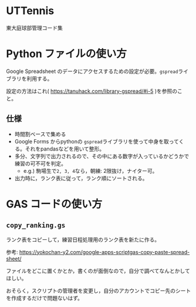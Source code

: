 # UTTennis
東大庭球部管理コード集

# Python ファイルの使い方

Google Spreadsheet のデータにアクセスするための設定が必要。`gspread`ライブラリを利用する。

設定の方法はこれ( https://tanuhack.com/library-gspread/#i-5 )を参照のこと。

## 仕様

- 時間割ベースで集める
- Google Forms からpythonの `gspread`ライブラリを使って中身を取ってくる。それをpandasなどを用いて整形。
- 多分、文字列で出力されるので、その中にある数字が入っているかどうかで練習の可不可を判定。
    - e.g.) 駒場生で`2, 3, 4`なら，朝練: 2限抜け，ナイター可。
- 出力時に，ランク表に従って，ランク順にソートされる。

# GAS コードの使い方

## `copy_ranking.gs`
ランク表をコピーして，練習日程処理用のランク表を新たに作る。

参考: https://yokochan-y2.com/google-apps-scriptgas-copy-paste-spread-sheet/

ファイルをどこに置くかとか，書くのが面倒なので，自分で調べてなんとかしてほしい。

おそらく，スクリプトの管理者を変更し，自分のアカウントでコピー先のシートを作成するだけで問題ないはず。
